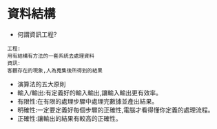 # 資料結構
- 何謂資訊工程?
```
工程:
用有結構有方法的一套系統去處理資料
資訊:
客觀存在的現象,人為蒐集後所得到的結果
```
- 演算法的五大原則
- 輸入/輸出:有定義好的輸入輸出,讓輸入輸出更有效率。
- 有限性:在有限的處理步驟中處理完數據並產出結果。
- 明確性:一定要定義好每個步驟的正確性,電腦才看得懂你定義的處理流程。
- 正確性:讓輸出的結果有較高的正確性。
